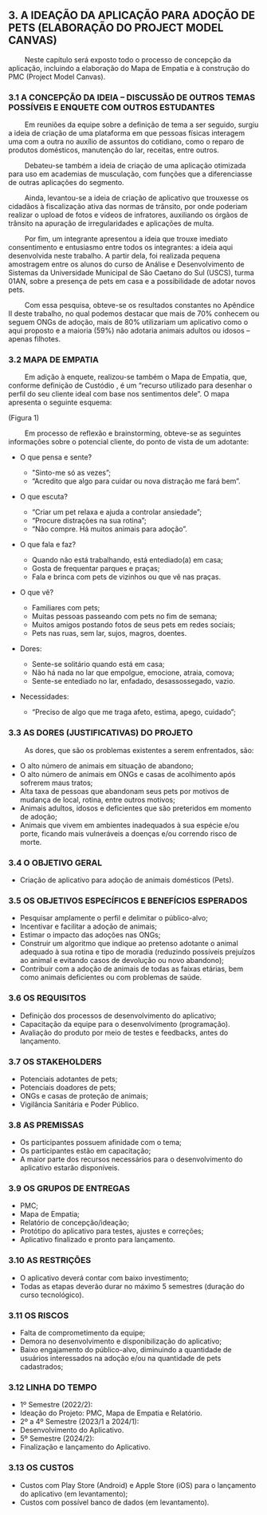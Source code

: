 ## 3. A IDEAÇÃO DA APLICAÇÃO PARA ADOÇÃO DE PETS (ELABORAÇÃO DO PROJECT MODEL CANVAS)

&ensp; &ensp; &ensp; Neste capítulo será exposto todo o processo de concepção da aplicação, incluindo a elaboração do Mapa de Empatia e à construção do PMC (Project Model Canvas).

### 3.1 A CONCEPÇÃO DA IDEIA – DISCUSSÃO DE OUTROS TEMAS POSSÍVEIS E ENQUETE COM OUTROS ESTUDANTES

&ensp; &ensp; &ensp; Em reuniões da equipe sobre a definição de tema a ser seguido, surgiu a ideia de criação de uma plataforma em que pessoas físicas interagem uma com a outra no auxílio de assuntos do cotidiano, como o reparo de produtos domésticos, manutenção do lar, receitas, entre outros.

&ensp; &ensp; &ensp; Debateu-se também a ideia de criação de uma aplicação otimizada para uso em academias de musculação, com funções que a diferenciasse de outras aplicações do segmento.

&ensp; &ensp; &ensp; Ainda, levantou-se a ideia de criação de aplicativo que trouxesse os cidadãos à fiscalização ativa das normas de trânsito, por onde poderiam realizar o upload de fotos e vídeos de infratores, auxiliando os órgãos de trânsito na apuração de irregularidades e aplicações de multa.

&ensp; &ensp; &ensp; Por fim, um integrante apresentou a ideia que trouxe imediato consentimento e entusiasmo entre todos os integrantes: a ideia aqui desenvolvida neste trabalho. A partir dela, foi realizada pequena amostragem entre os alunos do curso de Análise e Desenvolvimento de Sistemas da Universidade Municipal de São Caetano do Sul (USCS), turma 01AN, sobre a presença de pets em casa e a possibilidade de adotar novos pets.

&ensp; &ensp; &ensp; Com essa pesquisa, obteve-se os resultados constantes no Apêndice II deste trabalho, no qual podemos destacar que mais de 70% conhecem ou seguem ONGs de adoção, mais de 80% utilizariam um aplicativo como o aqui proposto e a maioria (59%) não adotaria animais adultos ou idosos – apenas filhotes.

### 3.2 MAPA DE EMPATIA 

&ensp; &ensp; &ensp; Em adição à enquete, realizou-se também o Mapa de Empatia, que, conforme definição de Custódio , é um “recurso utilizado para desenhar o perfil do seu cliente ideal com base nos sentimentos dele”. O mapa apresenta o seguinte esquema:
 
 (Figura 1)

&ensp; &ensp; &ensp; Em processo de reflexão e brainstorming, obteve-se as seguintes informações sobre o potencial cliente, do ponto de vista de um adotante:

* O que pensa e sente?

    - "Sinto-me só as vezes”;
    - “Acredito que algo para cuidar ou nova distração me fará bem”.

*	O que escuta?

    - “Criar um pet relaxa e ajuda a controlar ansiedade”;
    - “Procure distrações na sua rotina”;
    - “Não compre. Há muitos animais para adoção”.

*	O que fala e faz?

    - Quando não está trabalhando, está entediado(a) em casa;
    - Gosta de frequentar parques e praças;
    - Fala e brinca com pets de vizinhos ou que vê nas praças.

*	O que vê?

    - Familiares com pets;
    - Muitas pessoas passeando com pets no fim de semana;
    - Muitos amigos postando fotos de seus pets em redes sociais;
    - Pets nas ruas, sem lar, sujos, magros, doentes.

* Dores:

    - Sente-se solitário quando está em casa;
    - Não há nada no lar que empolgue, emocione, atraia, comova;
    - Sente-se entediado no lar, enfadado, desassossegado, vazio.

* Necessidades:

    - “Preciso de algo que me traga afeto, estima, apego, cuidado”;
    
### 3.3 AS DORES (JUSTIFICATIVAS) DO PROJETO

&ensp; &ensp; &ensp; As dores, que são os problemas existentes a serem enfrentados, são:

* O alto número de animais em situação de abandono;
* O alto número de animais em ONGs e casas de acolhimento após sofrerem maus tratos;
* Alta taxa de pessoas que abandonam seus pets por motivos de mudança de local, rotina, entre outros motivos;
* Animais adultos, idosos e deficientes que são preteridos em momento de adoção;
* Animais que vivem em ambientes inadequados à sua espécie e/ou porte, ficando mais vulneráveis a doenças e/ou correndo risco de morte.

### 3.4 O OBJETIVO GERAL

* Criação de aplicativo para adoção de animais domésticos (Pets).

### 3.5 OS OBJETIVOS ESPECÍFICOS E BENEFÍCIOS ESPERADOS

*	Pesquisar amplamente o perfil e delimitar o público-alvo;
*	Incentivar e facilitar a adoção de animais;
*	Estimar o impacto das adoções nas ONGs;
*	Construir um algoritmo que indique ao pretenso adotante o animal adequado à sua rotina e tipo de moradia (reduzindo possíveis prejuízos ao animal e evitando casos de devolução ou novo abandono);
*	Contribuir com a adoção de animais de todas as faixas etárias, bem como animais deficientes ou com problemas de saúde.

### 3.6 OS REQUISITOS

*	Definição dos processos de desenvolvimento do aplicativo;
*	Capacitação da equipe para o desenvolvimento (programação).
*	Avaliação do produto por meio de testes e feedbacks, antes do lançamento.

### 3.7 OS STAKEHOLDERS

*	Potenciais adotantes de pets;
*	Potenciais doadores de pets;
*	ONGs e casas de proteção de animais;
*	Vigilância Sanitária e Poder Público.

### 3.8 AS PREMISSAS

*	Os participantes possuem afinidade com o tema;
*	Os participantes estão em capacitação;
*	A maior parte dos recursos necessários para o desenvolvimento do aplicativo estarão disponíveis.

### 3.9 OS GRUPOS DE ENTREGAS

*	PMC;
*	Mapa de Empatia;
*	Relatório de concepção/ideação;
*	Protótipo do aplicativo para testes, ajustes e correções;
*	Aplicativo finalizado e pronto para lançamento.

### 3.10 AS RESTRIÇÕES

*	O aplicativo deverá contar com baixo investimento;
*	Todas as etapas deverão durar no máximo 5 semestres (duração do curso tecnológico).

### 3.11 OS RISCOS

*	Falta de comprometimento da equipe;
*	Demora no desenvolvimento e disponibilização do aplicativo;
*	Baixo engajamento do público-alvo, diminuindo a quantidade de usuários interessados na adoção e/ou na quantidade de pets cadastrados;

### 3.12 LINHA DO TEMPO

*	1º Semestre (2022/2):
*	Ideação do Projeto: PMC, Mapa de Empatia e Relatório.
*	2º a 4º Semestre (2023/1 a 2024/1):
*	Desenvolvimento do Aplicativo.
*	5º Semestre (2024/2):
*	Finalização e lançamento do Aplicativo.

### 3.13 OS CUSTOS

*	Custos com Play Store (Android) e Apple Store (iOS) para o lançamento do aplicativo (em levantamento);
*	Custos com possível banco de dados (em levantamento).
